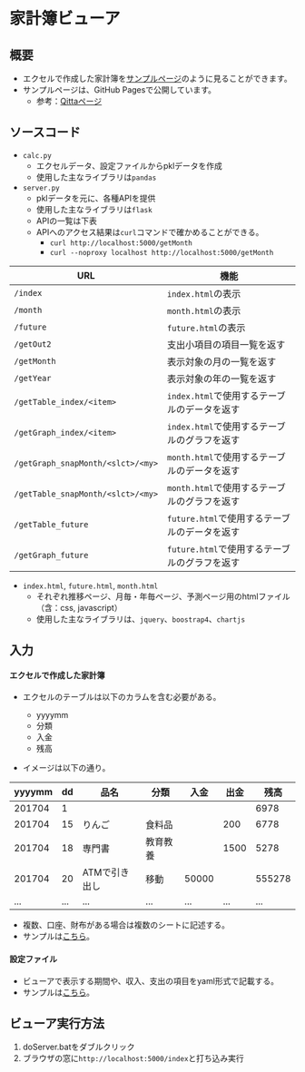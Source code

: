 # 家計簿ビューア
## 概要
* エクセルで作成した家計簿を[サンプルページ](https://yutatera.github.io/kakeibo/templates/)のように見ることができます。
* サンプルページは、GitHub Pagesで公開しています。
  * 参考：[Qittaページ](https://qiita.com/tonkotsuboy_com/items/f98667b89228b98bc096)

## ソースコード
* `calc.py`
  * エクセルデータ、設定ファイルからpklデータを作成
  * 使用した主なライブラリは`pandas`
* `server.py`
  * pklデータを元に、各種APIを提供
  * 使用した主なライブラリは`flask`
  * APIの一覧は下表
  * APIへのアクセス結果は`curl`コマンドで確かめることができる。
    * `curl http://localhost:5000/getMonth`
    * `curl --noproxy localhost http://localhost:5000/getMonth`

| URL | 機能 |
| --- | --- |
| `/index` | `index.html`の表示 | 
| `/month` | `month.html`の表示 | 
| `/future` | `future.html`の表示 | 
| `/getOut2` | 支出小項目の項目一覧を返す |
| `/getMonth` | 表示対象の月の一覧を返す |
| `/getYear` | 表示対象の年の一覧を返す |
| `/getTable_index/<item>` | `index.html`で使用するテーブルのデータを返す |
| `/getGraph_index/<item>` | `index.html`で使用するテーブルのグラフを返す |
| `/getGraph_snapMonth/<slct>/<my>` | `month.html`で使用するテーブルのデータを返す |
| `/getTable_snapMonth/<slct>/<my>` | `month.html`で使用するテーブルのグラフを返す |
| `/getTable_future` | `future.html`で使用するテーブルのデータを返す |
| `/getGraph_future` | `future.html`で使用するテーブルのグラフを返す |

* `index.html`, `future.html`, `month.html`
  * それぞれ推移ページ、月毎・年毎ページ、予測ページ用のhtmlファイル（含：css, javascript）
  * 使用した主なライブラリは、`jquery`、`boostrap4`、`chartjs`

## 入力
#### エクセルで作成した家計簿
* エクセルのテーブルは以下のカラムを含む必要がある。
  * yyyymm
  * 分類
  * 入金
  * 残高

* イメージは以下の通り。

|yyyymm|dd|品名|分類|入金|出金|残高|
|---|---|---|---|---|---|---|
|201704|1|||||6978|
|201704|15|りんご|食料品||200|6778|
|201704|18|専門書|教育教養||1500|5278|
|201704|20|ATMで引き出し|移動|50000||555278|
|...|...|...|...|...|...|...|

* 複数、口座、財布がある場合は複数のシートに記述する。
* サンプルは[こちら](https://github.com/yutatera/kakeibo/blob/master/sample/kakeibo.xlsx)。

#### 設定ファイル
* ビューアで表示する期間や、収入、支出の項目をyaml形式で記載する。
* サンプルは[こちら](https://github.com/yutatera/kakeibo/blob/master/sample/config.yaml)。
  
## ビューア実行方法
1. doServer.batをダブルクリック
1. ブラウザの窓に`http://localhost:5000/index`と打ち込み実行

